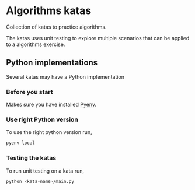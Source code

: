 # Algorithms katas
Collection of katas to practice algorithms.

The katas uses unit testing to explore multiple scenarios that can be applied to a algorithms exercise.

## Python implementations
Several katas may have a Python implementation

### Before you start
Makes sure you have installed [Pyenv](https://github.com/pyenv/pyenv).

### Use right Python version
To use the right python version run,
~~~bash
pyenv local
~~~

### Testing the katas
To run unit testing on a kata run,
~~~bash
python <kata-name>/main.py
~~~
